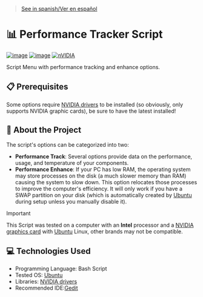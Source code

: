 > [See in spanish/Ver en español](https://github.com/LuisMiSanVe/PerformanceTrackerScript/blob/main/README.es.md)
# 📊 Performance Tracker Script
[![image](https://img.shields.io/badge/Shell_Script-121011?style=for-the-badge&logo=gnu-bash&logoColor=white)]()
[![image](https://img.shields.io/badge/Ubuntu-E95420?style=for-the-badge&logo=ubuntu&logoColor=white)](https://ubuntu.com/)
[![nVIDIA](https://img.shields.io/badge/nVIDIA-%2376B900.svg?style=for-the-badge&logo=nVIDIA&logoColor=white)](https://www.nvidia.com/drivers/)

Script Menu with performance tracking and enhance options.

## 📋 Prerequisites
Some options require [NVIDIA drivers](https://www.nvidia.com/drivers/) to be installed (so obviously, only supports NVIDIA graphic cards), be sure to have the latest installed!

## 📖 About the Project
The script's options can be categorized into two:
- **Performance Track**: Several options provide data on the performance, usage, and temperature of your components.
- **Performance Enhance**: If your PC has low RAM, the operating system may store processes on the disk (a much slower memory than RAM) causing the system to slow down. This option relocates those processes to improve the computer's efficiency. It will only work if you have a SWAP partition on your disk (which is automatically created by [Ubuntu](https://ubuntu.com/) during setup unless you manually disable it).

> [!IMPORTANT]
> This Script was tested on a computer with an **Intel** processor and a [NVIDIA graphics card](https://www.nvidia.com/) with [Ubuntu](https://ubuntu.com/) Linux, other brands may not be compatible.

## 💻 Technologies Used
- Programming Language: Bash Script
- Tested OS: [Ubuntu](https://ubuntu.com/)
- Libraries: [NVIDIA drivers](https://www.nvidia.com/drivers/)
- Recommended IDE:[Gedit](https://help.gnome.org/users/gedit/stable/gedit-quickstart.html.en)
